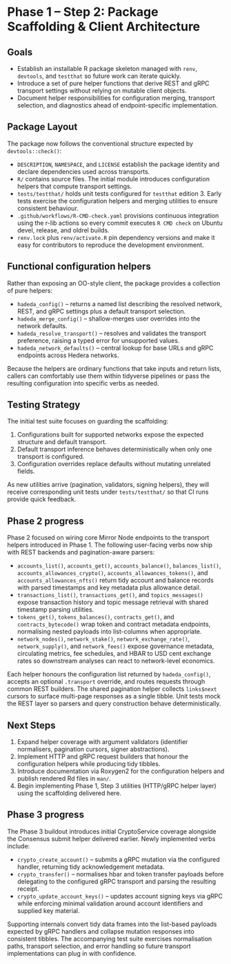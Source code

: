 # Phase 1 – Step 2: Package Scaffolding & Client Architecture

## Goals
- Establish an installable R package skeleton managed with `renv`,
  `devtools`, and `testthat` so future work can iterate quickly.
- Introduce a set of pure helper functions that derive REST and gRPC
  transport settings without relying on mutable client objects.
- Document helper responsibilities for configuration merging,
  transport selection, and diagnostics ahead of endpoint-specific
  implementation.

## Package Layout
The package now follows the conventional structure expected by
`devtools::check()`:

- `DESCRIPTION`, `NAMESPACE`, and `LICENSE` establish the package
  identity and declare dependencies used across transports.
- `R/` contains source files. The initial module introduces
  configuration helpers that compute transport settings.
- `tests/testthat/` holds unit tests configured for `testthat`
  edition 3. Early tests exercise the configuration helpers and
  merging utilities to ensure consistent behaviour.
- `.github/workflows/R-CMD-check.yaml` provisions continuous
  integration using the r-lib actions so every commit executes
  `R CMD check` on Ubuntu devel, release, and oldrel builds.
- `renv.lock` plus `renv/activate.R` pin dependency versions and make
  it easy for contributors to reproduce the development environment.

## Functional configuration helpers
Rather than exposing an OO-style client, the package provides a
collection of pure helpers:

- `hadeda_config()` – returns a named list describing the resolved
  network, REST, and gRPC settings plus a default transport selection.
- `hadeda_merge_config()` – shallow-merges user overrides into the
  network defaults.
- `hadeda_resolve_transport()` – resolves and validates the transport
  preference, raising a typed error for unsupported values.
- `hadeda_network_defaults()` – central lookup for base URLs and gRPC
  endpoints across Hedera networks.

Because the helpers are ordinary functions that take inputs and return
lists, callers can comfortably use them within tidyverse pipelines or
pass the resulting configuration into specific verbs as needed.

## Testing Strategy
The initial test suite focuses on guarding the scaffolding:

1. Configurations built for supported networks expose the expected
   structure and default transport.
2. Default transport inference behaves deterministically when only one
   transport is configured.
3. Configuration overrides replace defaults without mutating unrelated
   fields.

As new utilities arrive (pagination, validators, signing helpers), they
will receive corresponding unit tests under `tests/testthat/` so that CI
runs provide quick feedback.

## Phase 2 progress

Phase 2 focused on wiring core Mirror Node endpoints to the transport
helpers introduced in Phase 1. The following user-facing verbs now ship
with REST backends and pagination-aware parsers:

- `accounts_list()`, `accounts_get()`, `accounts_balance()`,
  `balances_list()`,
  `accounts_allowances_crypto()`, `accounts_allowances_tokens()`, and
  `accounts_allowances_nfts()` return tidy account and balance records
  with parsed timestamps and key metadata plus allowance detail.
- `transactions_list()`, `transactions_get()`, and `topics_messages()`
  expose transaction history and topic message retrieval with shared
  timestamp parsing utilities.
- `tokens_get()`, `tokens_balances()`, `contracts_get()`, and
  `contracts_bytecode()` wrap token and contract metadata endpoints,
  normalising nested payloads into list-columns when appropriate.
- `network_nodes()`, `network_stake()`, `network_exchange_rate()`,
  `network_supply()`, and `network_fees()` expose governance metadata,
  circulating metrics, fee schedules, and HBAR to USD cent exchange rates so
  downstream analyses can react to network-level economics.

Each helper honours the configuration list returned by
`hadeda_config()`, accepts an optional `.transport` override, and routes
requests through common REST builders. The shared pagination helper
collects `links$next` cursors to surface multi-page responses as a
single tibble. Unit tests mock the REST layer so parsers and query
construction behave deterministically.

## Next Steps
1. Expand helper coverage with argument validators (identifier
   normalisers, pagination cursors, signer abstractions).
2. Implement HTTP and gRPC request builders that honour the
   configuration helpers while producing tidy tibbles.
3. Introduce documentation via Roxygen2 for the configuration helpers and
   publish rendered Rd files in `man/`.
4. Begin implementing Phase 1, Step 3 utilities (HTTP/gRPC helper
   layer) using the scaffolding delivered here.

## Phase 3 progress

The Phase 3 buildout introduces initial CryptoService coverage alongside the
Consensus submit helper delivered earlier. Newly implemented verbs include:

- `crypto_create_account()` – submits a gRPC mutation via the configured
  handler, returning tidy acknowledgement metadata.
- `crypto_transfer()` – normalises hbar and token transfer payloads before
  delegating to the configured gRPC transport and parsing the resulting
  receipt.
- `crypto_update_account_keys()` – updates account signing keys via gRPC while
  enforcing minimal validation around account identifiers and supplied key
  material.

Supporting internals convert tidy data frames into the list-based payloads
expected by gRPC handlers and collapse mutation responses into consistent
tibbles. The accompanying test suite exercises normalisation paths, transport
selection, and error handling so future transport implementations can plug in
with confidence.
